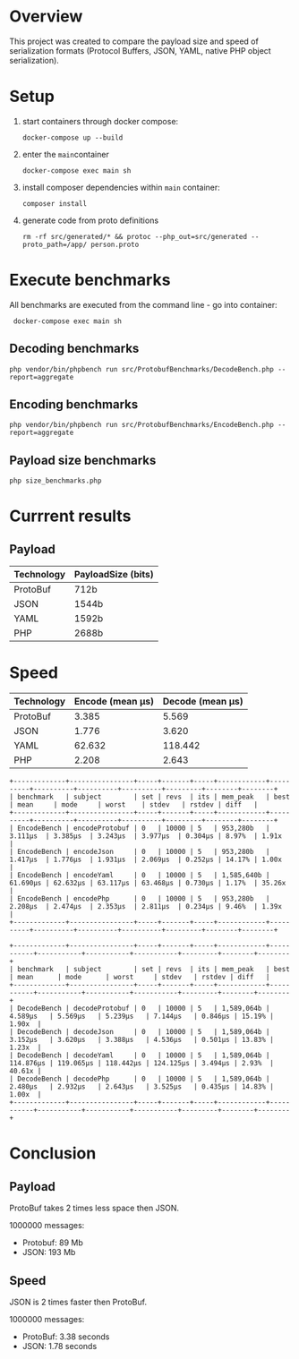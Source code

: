 # Overview

This project was created to compare the payload size and speed of serialization formats (Protocol Buffers, JSON, YAML, native PHP object serialization).

# Setup

1. start containers through docker compose:

    `docker-compose up --build`
    
1. enter the `main`container

    `docker-compose exec main sh`    

1. install composer dependencies within `main` container:
    
    `composer install`
    
1. generate code from proto definitions

    `rm -rf src/generated/* && protoc --php_out=src/generated --proto_path=/app/ person.proto`
        
# Execute benchmarks

All benchmarks are executed from the command line - go into container:

     docker-compose exec main sh   

## Decoding benchmarks

    php vendor/bin/phpbench run src/ProtobufBenchmarks/DecodeBench.php --report=aggregate
    
## Encoding benchmarks

    php vendor/bin/phpbench run src/ProtobufBenchmarks/EncodeBench.php --report=aggregate
    
## Payload size benchmarks

    php size_benchmarks.php

# Currrent results

## Payload

| Technology | PayloadSize (bits) |
|------------|--------------------|
| ProtoBuf   | 712b               |
| JSON       | 1544b              |
| YAML       | 1592b              |
| PHP        | 2688b              |

# Speed

| Technology | Encode (mean μs)  | Decode (mean μs)  |
| ---------- | ----------------- | ----------------- |
| ProtoBuf   | 3.385             | 5.569             |
| JSON       | 1.776             | 3.620             |
| YAML       | 62.632            | 118.442           |
| PHP        | 2.208             | 2.643             |


```
+-------------+----------------+-----+-------+-----+------------+----------+----------+----------+----------+---------+--------+--------+
| benchmark   | subject        | set | revs  | its | mem_peak   | best     | mean     | mode     | worst    | stdev   | rstdev | diff   |
+-------------+----------------+-----+-------+-----+------------+----------+----------+----------+----------+---------+--------+--------+
| EncodeBench | encodeProtobuf | 0   | 10000 | 5   | 953,280b   | 3.111μs  | 3.385μs  | 3.243μs  | 3.977μs  | 0.304μs | 8.97%  | 1.91x  |
| EncodeBench | encodeJson     | 0   | 10000 | 5   | 953,280b   | 1.417μs  | 1.776μs  | 1.931μs  | 2.069μs  | 0.252μs | 14.17% | 1.00x  |
| EncodeBench | encodeYaml     | 0   | 10000 | 5   | 1,585,640b | 61.690μs | 62.632μs | 63.117μs | 63.468μs | 0.730μs | 1.17%  | 35.26x |
| EncodeBench | encodePhp      | 0   | 10000 | 5   | 953,280b   | 2.208μs  | 2.474μs  | 2.353μs  | 2.811μs  | 0.234μs | 9.46%  | 1.39x  |
+-------------+----------------+-----+-------+-----+------------+----------+----------+----------+----------+---------+--------+--------+

+-------------+----------------+-----+-------+-----+------------+-----------+-----------+-----------+-----------+---------+--------+--------+
| benchmark   | subject        | set | revs  | its | mem_peak   | best      | mean      | mode      | worst     | stdev   | rstdev | diff   |
+-------------+----------------+-----+-------+-----+------------+-----------+-----------+-----------+-----------+---------+--------+--------+
| DecodeBench | decodeProtobuf | 0   | 10000 | 5   | 1,589,064b | 4.589μs   | 5.569μs   | 5.239μs   | 7.144μs   | 0.846μs | 15.19% | 1.90x  |
| DecodeBench | decodeJson     | 0   | 10000 | 5   | 1,589,064b | 3.152μs   | 3.620μs   | 3.388μs   | 4.536μs   | 0.501μs | 13.83% | 1.23x  |
| DecodeBench | decodeYaml     | 0   | 10000 | 5   | 1,589,064b | 114.876μs | 119.065μs | 118.442μs | 124.125μs | 3.494μs | 2.93%  | 40.61x |
| DecodeBench | decodePhp      | 0   | 10000 | 5   | 1,589,064b | 2.480μs   | 2.932μs   | 2.643μs   | 3.525μs   | 0.435μs | 14.83% | 1.00x  |
+-------------+----------------+-----+-------+-----+------------+-----------+-----------+-----------+-----------+---------+--------+--------+

```

# Conclusion

## Payload
ProtoBuf takes 2 times less space then JSON.

1000000 messages:

* Protobuf: 89 Mb
* JSON: 193 Mb

## Speed
JSON is 2 times faster then ProtoBuf.

1000000 messages:

* ProtoBuf: 3.38 seconds
* JSON: 1.78 seconds
